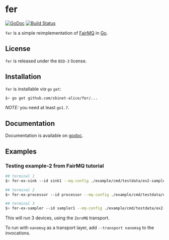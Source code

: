 # fer

[![GoDoc](https://godoc.org/github.com/sbinet-alice/fer?status.svg)](https://godoc.org/github.com/sbinet-alice/fer)
[![Build Status](https://travis-ci.org/sbinet-alice/fer.svg?branch=master)](https://travis-ci.org/sbinet-alice/fer)

`fer` is a simple reimplementation of [FairMQ](https://github.com/FairRootGroup/FairMQ) in [Go](https://golang.org).

## License

`fer` is released under the `BSD-3` license.

## Installation

`fer` is installable _via_ `go` `get`:

```sh
$> go get github.com/sbinet-alice/fer/...
```

*NOTE:* you need at least `go1.7`.

## Documentation

Documentation is available on [godoc](https://godoc.org/github.com/sbinet-alice/fer).

## Examples

### Testing example-2 from FairMQ tutorial

```sh
## terminal 1
$> fer-ex-sink --id sink1 --mq-config ./example/cmd/testdata/ex2-sampler-processor-sink.json

## terminal 2
$> fer-ex-processor --id processor --mq-config ./example/cmd/testdata/ex2-sampler-processor-sink.json

## terminal 3
$> fer-ex-sampler --id sampler1 --mq-config ./example/cmd/testdata/ex2-sampler-processor-sink.json
```

This will run 3 devices, using the `ZeroMQ` transport.

To run with `nanomsg` as a transport layer, add `--transport nanomsg` to the invocations.
